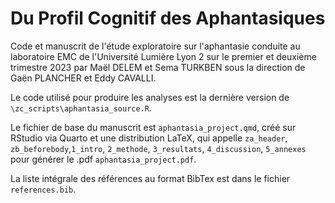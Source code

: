 # Du Profil Cognitif des Aphantasiques

Code et manuscrit de l'étude exploratoire sur l'aphantasie conduite au laboratoire EMC de l'Université Lumière Lyon 2 sur le premier et deuxième trimestre 2023 par Maël DELEM et Sema TURKBEN sous la direction de Gaën PLANCHER et Eddy CAVALLI.

Le code utilisé pour produire les analyses est la dernière version de `\zc_scripts\aphantasia_source.R`. 

Le fichier de base du manuscrit est `aphantasia_project.qmd`, créé sur RStudio via Quarto et une distribution LaTeX, qui appelle `za_header`, `zb_beforebody`,`1_intro`, `2_methode`, `3_resultats`, `4_discussion`, `5_annexes` pour générer le .pdf `aphantasia_project.pdf`.

La liste intégrale des références au format BibTex est dans le fichier `references.bib`.

